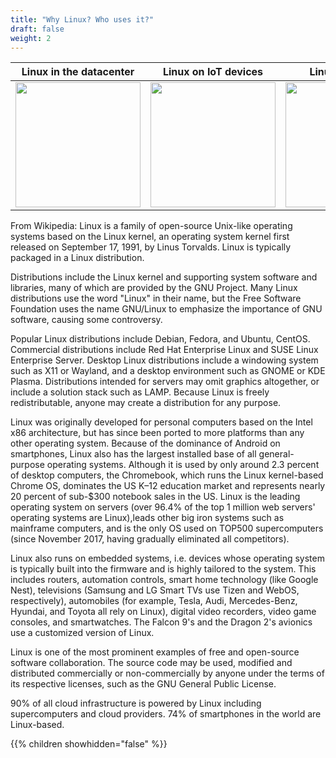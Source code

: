 ```yaml
---
title: "Why Linux? Who uses it?"
draft: false
weight: 2
---
```


Linux in the datacenter | Linux on IoT devices | Linux on planes | Linux on phones
--- | --- | --- | ---
<img src='/images/linux_datacenter.jpg' width='200px'> | <img src='/images/linux_iot.png' width='200px'> | <img src='/images/linux_inflight.jpg' width='200px'> | <img src='/images/linux_on_android.png' width='200px'> | 

From Wikipedia:
Linux is a family of open-source Unix-like operating systems based on the Linux kernel, an operating system 
kernel first released on September 17, 1991, by Linus Torvalds. Linux is typically packaged in a Linux distribution.

Distributions include the Linux kernel and supporting system software and libraries, many of which 
are provided by the GNU Project. Many Linux distributions use the word "Linux" in their 
name, but the Free Software Foundation uses the name GNU/Linux to emphasize the importance 
of GNU software, causing some controversy.

Popular Linux distributions include Debian, Fedora, and Ubuntu, CentOS. Commercial distributions 
include Red Hat Enterprise Linux and SUSE Linux Enterprise Server. Desktop Linux distributions 
include a windowing system such as X11 or Wayland, and a desktop environment such as 
GNOME or KDE Plasma. Distributions intended for servers may omit graphics 
altogether, or include a solution stack such as LAMP. Because Linux is 
freely redistributable, anyone may create a distribution for any purpose.

Linux was originally developed for personal computers based on the Intel x86 architecture, but 
has since been ported to more platforms than any other operating system. Because of the 
dominance of Android on smartphones, Linux also has the largest installed base of all 
general-purpose operating systems. Although it is used by only around 2.3 percent of desktop computers, the Chromebook, 
which runs the Linux kernel-based Chrome OS, dominates the US K–12 education market and represents 
nearly 20 percent of sub-$300 notebook sales in the US. Linux is the leading operating system 
on servers (over 96.4% of the top 1 million web servers' operating systems are Linux),leads other big 
iron systems such as mainframe computers, and is the only OS used on TOP500 supercomputers (since November 
2017, having gradually eliminated all competitors).

Linux also runs on embedded systems, i.e. devices whose operating system is typically 
built into the firmware and is highly tailored to the system. This includes routers, automation controls, smart 
home technology (like Google Nest), televisions (Samsung and LG Smart TVs use Tizen 
and WebOS, respectively), automobiles (for example, Tesla, Audi, Mercedes-Benz,
Hyundai, and Toyota all rely on Linux), digital video recorders, video game consoles, and 
smartwatches. The Falcon 9's and the Dragon 2's avionics use a customized version of Linux.

Linux is one of the most prominent examples of free and open-source software 
collaboration. The source code may be used, modified and distributed 
commercially or non-commercially by anyone under the terms of its respective 
licenses, such as the GNU General Public License.

90% of all cloud infrastructure is powered by Linux including supercomputers 
and cloud providers. 74% of smartphones in the world are Linux-based.

{{% children showhidden="false" %}}